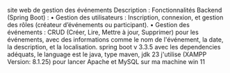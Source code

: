 site web de gestion des événements 
Description :
Fonctionnalités Backend (Spring Boot) :
•	Gestion des utilisateurs : Inscription, connexion, et gestion des rôles (créateur d’événements ou participant).
•	Gestion des événements : CRUD (Créer, Lire, Mettre à jour, Supprimer) pour les événements, avec des informations comme le nom de l'événement, la date, la description, et la localisation.
spring boot v 3.3.5 avec les dependencies adéquats, le language est le java, type maven, jdk 23
j'utilise (XAMPP Version: 8.1.25) pour lancer Apache et MySQL  sur ma machine win 11
